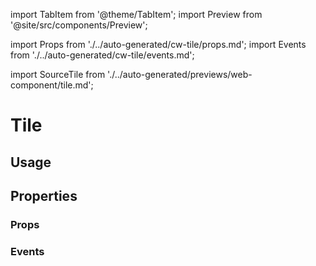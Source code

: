 import TabItem from '@theme/TabItem';
import Preview from '@site/src/components/Preview';

import Props from './../auto-generated/cw-tile/props.md';
import Events from './../auto-generated/cw-tile/events.md';

import SourceTile from './../auto-generated/previews/web-component/tile.md';

# Tile

## Usage

<Preview name="tile" height="22rem">
  <TabItem value="javascript">
    <SourceTile />
  </TabItem>
</Preview>

## Properties

### Props

<Props />

### Events

<Events />
